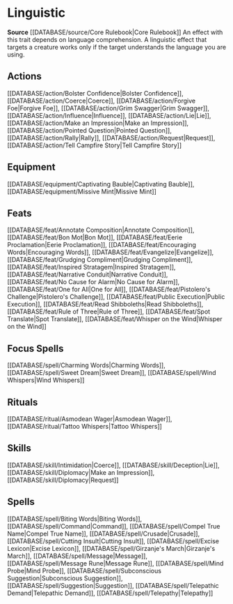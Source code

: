 ﻿---
id: '101'
name: Linguistic
rarity: Common
rus_type_level: null
source: '[[DATABASE/source/Core Rulebook|Core Rulebook]]'
trait:
- Linguistic
type: Trait

---
# Linguistic

**Source** [[DATABASE/source/Core Rulebook|Core Rulebook]] 
An effect with this trait depends on language comprehension. A linguistic effect that targets a creature works only if the target understands the language you are using.

## Actions

[[DATABASE/action/Bolster Confidence|Bolster Confidence]], [[DATABASE/action/Coerce|Coerce]], [[DATABASE/action/Forgive Foe|Forgive Foe]], [[DATABASE/action/Grim Swagger|Grim Swagger]], [[DATABASE/action/Influence|Influence]], [[DATABASE/action/Lie|Lie]], [[DATABASE/action/Make an Impression|Make an Impression]], [[DATABASE/action/Pointed Question|Pointed Question]], [[DATABASE/action/Rally|Rally]], [[DATABASE/action/Request|Request]], [[DATABASE/action/Tell Campfire Story|Tell Campfire Story]]

## Equipment

[[DATABASE/equipment/Captivating Bauble|Captivating Bauble]], [[DATABASE/equipment/Missive Mint|Missive Mint]]

## Feats

[[DATABASE/feat/Annotate Composition|Annotate Composition]], [[DATABASE/feat/Bon Mot|Bon Mot]], [[DATABASE/feat/Eerie Proclamation|Eerie Proclamation]], [[DATABASE/feat/Encouraging Words|Encouraging Words]], [[DATABASE/feat/Evangelize|Evangelize]], [[DATABASE/feat/Grudging Compliment|Grudging Compliment]], [[DATABASE/feat/Inspired Stratagem|Inspired Stratagem]], [[DATABASE/feat/Narrative Conduit|Narrative Conduit]], [[DATABASE/feat/No Cause for Alarm|No Cause for Alarm]], [[DATABASE/feat/One for All|One for All]], [[DATABASE/feat/Pistolero's Challenge|Pistolero's Challenge]], [[DATABASE/feat/Public Execution|Public Execution]], [[DATABASE/feat/Read Shibboleths|Read Shibboleths]], [[DATABASE/feat/Rule of Three|Rule of Three]], [[DATABASE/feat/Spot Translate|Spot Translate]], [[DATABASE/feat/Whisper on the Wind|Whisper on the Wind]]

## Focus Spells

[[DATABASE/spell/Charming Words|Charming Words]], [[DATABASE/spell/Sweet Dream|Sweet Dream]], [[DATABASE/spell/Wind Whispers|Wind Whispers]]

## Rituals

[[DATABASE/ritual/Asmodean Wager|Asmodean Wager]], [[DATABASE/ritual/Tattoo Whispers|Tattoo Whispers]]

## Skills

[[DATABASE/skill/Intimidation|Coerce]], [[DATABASE/skill/Deception|Lie]], [[DATABASE/skill/Diplomacy|Make an Impression]], [[DATABASE/skill/Diplomacy|Request]]

## Spells

[[DATABASE/spell/Biting Words|Biting Words]], [[DATABASE/spell/Command|Command]], [[DATABASE/spell/Compel True Name|Compel True Name]], [[DATABASE/spell/Crusade|Crusade]], [[DATABASE/spell/Cutting Insult|Cutting Insult]], [[DATABASE/spell/Excise Lexicon|Excise Lexicon]], [[DATABASE/spell/Girzanje's March|Girzanje's March]], [[DATABASE/spell/Message|Message]], [[DATABASE/spell/Message Rune|Message Rune]], [[DATABASE/spell/Mind Probe|Mind Probe]], [[DATABASE/spell/Subconscious Suggestion|Subconscious Suggestion]], [[DATABASE/spell/Suggestion|Suggestion]], [[DATABASE/spell/Telepathic Demand|Telepathic Demand]], [[DATABASE/spell/Telepathy|Telepathy]]